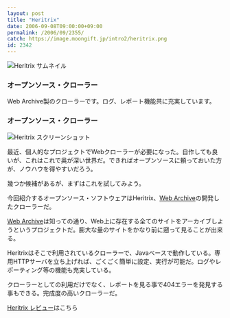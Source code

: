 ```yaml
---
layout: post
title: "Heritrix"
date: 2006-09-08T09:00:00+09:00
permalink: /2006/09/2355/
catch: https://image.moongift.jp/intro2/heritrix.png
id: 2342
---
```

 ![Heritrix サムネイル](https://image.moongift.jp/intro2/heritrix.t.png "Heritrix サムネイル")
  

### オープンソース・クローラー
  
Web Archive製のクローラーです。ログ、レポート機能共に充実しています。  
<!--more-->  

### オープンソース・クローラー
  

![Heritrix スクリーンショット](https://image.moongift.jp/intro2/heritrix.png "Heritrix スクリーンショット")

  

最近、個人的なプロジェクトでWebクローラーが必要になった。自作しても良いが、これはこれで奥が深い世界だ。できればオープンソースに頼っておいた方が、ノウハウを得やすいだろう。

  

幾つか候補があるが、まずはこれを試してみよう。

  

今回紹介するオープンソース・ソフトウェアはHeritrix、[Web Archive](http://www.archive.org/web/web.php)の開発したクローラーだ。

  

[Web Archive](http://www.archive.org/web/web.php)は知っての通り、Web上に存在する全てのサイトをアーカイブしようというプロジェクトだ。膨大な量のサイトをかなり前に遡って見ることが出来る。

  

Heritrixはそこで利用されているクローラーで、Javaベースで動作している。専用HTTPサーバを立ち上げれば、ごくごく簡単に設定、実行が可能だ。ログやレポーティング等の機能も充実している。

  

クローラーとしての利用だけでなく、レポートを見る事で404エラーを発見する事もできる。完成度の高いクローラーだ。

  

[Heritrix レビュー](http://oss.moongift.jp/review/i-2356.html)はこちら

